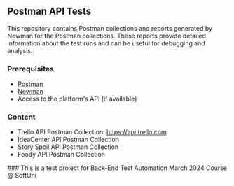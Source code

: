 ## Postman API Tests

This repository contains Postman collections and reports generated by Newman for the Postman collections. These reports provide detailed information about the test runs and can be useful for debugging and analysis.

### Prerequisites

- [Postman](https://www.postman.com/downloads/)
- [Newman](https://learning.postman.com/docs/collections/using-newman-cli/installing-running-newman/)
- Access to the platform's API (if available)
  
### Content

- Trello API Postman Collection: https://api.trello.com
- IdeaCenter API Postman Collection
- Story Spoil API Postman Collection
- Foody API Postman Collection
<p></p>
### This is a test project for Back-End Test Automation March 2024 Course @ SoftUni


